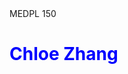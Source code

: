 <html>
  <head>
    MEDPL 150
  </head>
  <body>
     <h1 style="color:blue; align:center;">Chloe Zhang</h1>
</html>
